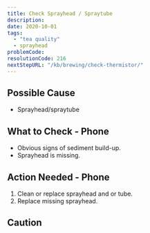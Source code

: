 ```yaml
---
title: Check Sprayhead / Spraytube
description:
date: 2020-10-01
tags:
  - "tea quality"
  - sprayhead
problemCode: 
resolutionCode: 216
nextStepURL: "/kb/brewing/check-thermistor/"
---
```

## Possible Cause

- Sprayhead/spraytube

## What to Check - Phone

- Obvious signs of sediment build-up.
- Sprayhead is missing.

## Action Needed - Phone

1) Clean or replace sprayhead and or tube.
2) Replace missing sprayhead.

## Caution
